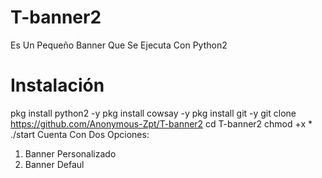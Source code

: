 # T-banner2
Es Un Pequeño Banner Que Se Ejecuta Con Python2

# Instalación 
pkg install python2 -y
pkg install cowsay -y
pkg install git -y
git clone https://github.com/Anonymous-Zpt/T-banner2
cd T-banner2 
chmod +x *
./start
Cuenta Con Dos Opciones:
1. Banner Personalizado
2. Banner Defaul
